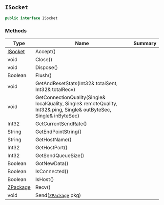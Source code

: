 ## `ISocket`

```csharp
public interface ISocket
```

### Methods

| Type | Name | Summary | 
| --- | --- | --- | 
| [ISocket](./ISocket.md) | Accept() |  | 
| void | Close() |  | 
| void | Dispose() |  | 
| Boolean | Flush() |  | 
| void | GetAndResetStats(Int32& totalSent, Int32& totalRecv) |  | 
| void | GetConnectionQuality(Single& localQuality, Single& remoteQuality, Int32& ping, Single& outByteSec, Single& inByteSec) |  | 
| Int32 | GetCurrentSendRate() |  | 
| String | GetEndPointString() |  | 
| String | GetHostName() |  | 
| Int32 | GetHostPort() |  | 
| Int32 | GetSendQueueSize() |  | 
| Boolean | GotNewData() |  | 
| Boolean | IsConnected() |  | 
| Boolean | IsHost() |  | 
| [ZPackage](./ZPackage.md) | Recv() |  | 
| void | Send([`ZPackage`](./ZPackage.md) pkg) |  | 


